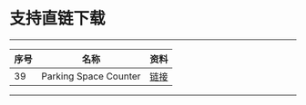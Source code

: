 支持直链下载
===========================

****
	
|序号|名称|资料|
|---|---|---|
|39|Parking Space Counter|[链接](https://usercontent.one/wp/www.computervision.zone/wp-content/uploads/2021/12/CarParkProject.zip?media=1632743877)

****